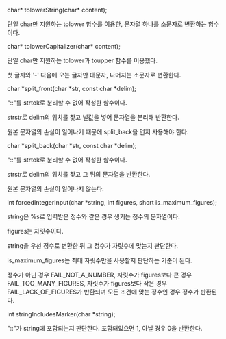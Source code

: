 char* tolowerString(char* content);

단일 char만 지원하는 tolower 함수를 이용한, 문자열 하나를 소문자로 변환하는 함수이다.



char* tolowerCapitalizer(char* content);

단일 char만 지원하는 tolower과 toupper 함수를 이용했다.

첫 글자와 '-' 다음에 오는 글자만 대문자, 나머지는 소문자로 변환한다.



char *split_front(char *str, const char *delim);

"::"를 strtok로 분리할 수 없어 작성한 함수이다.

strstr로 delim의 위치를 찾고 널값을 넣어 문자열을 분리해 반환한다.

원본 문자열의 손실이 일어나기 때문에 split_back을 먼저 사용해야 한다.



char *split_back(char *str, const char *delim);

"::"를 strtok로 분리할 수 없어 작성한 함수이다.

strstr로 delim의 위치를 찾고 그 뒤의 문자열을 반환한다.

원본 문자열의 손실이 일어나지 않는다.



int forcedIntegerInput(char *string, int figures, short is_maximum_figures);

string은 %s로 입력받은 정수와 같은 경우 생기는 정수의 문자열이다.

figures는 자릿수이다.

string을 우선 정수로 변환한 뒤 그 정수가 자릿수에 맞는지 판단한다.

is_maximum_figures는 최대 자릿수만을 사용할지 판단하는 기준이 된다.

정수가 아닌 경우 FAIL_NOT_A_NUMBER, 자릿수가 figures보다 큰 경우 FAIL_TOO_MANY_FIGURES, 자릿수가 figures보다 작은 경우 FAIL_LACK_OF_FIGURES가 반환되며 모든 조건에 맞는 정수인 경우 정수가 반환된다.



int stringIncludesMarker(char *string);

"::"가 string에 포함되는지 판단한다. 포함돼있으면 1, 아닐 경우 0을 반환한다.